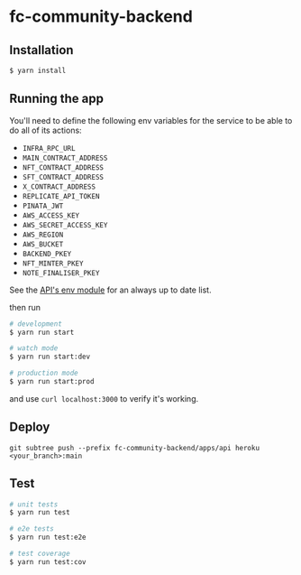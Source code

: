 # fc-community-backend

## Installation

```bash
$ yarn install
```

## Running the app

You'll need to define the following env variables for the service to be able to do all of its actions:

- `INFRA_RPC_URL`
- `MAIN_CONTRACT_ADDRESS`
- `NFT_CONTRACT_ADDRESS`
- `SFT_CONTRACT_ADDRESS`
- `X_CONTRACT_ADDRESS`
- `REPLICATE_API_TOKEN`
- `PINATA_JWT`
- `AWS_ACCESS_KEY`
- `AWS_SECRET_ACCESS_KEY`
- `AWS_REGION`
- `AWS_BUCKET`
- `BACKEND_PKEY`
- `NFT_MINTER_PKEY`
- `NOTE_FINALISER_PKEY`

See the [API's env module](./src/factchain-core/env.ts) for an always up to date list.

then run

```bash
# development
$ yarn run start

# watch mode
$ yarn run start:dev

# production mode
$ yarn run start:prod
```

and use `curl localhost:3000` to verify it's working.

## Deploy

```shell
git subtree push --prefix fc-community-backend/apps/api heroku <your_branch>:main
```

## Test

```bash
# unit tests
$ yarn run test

# e2e tests
$ yarn run test:e2e

# test coverage
$ yarn run test:cov
```